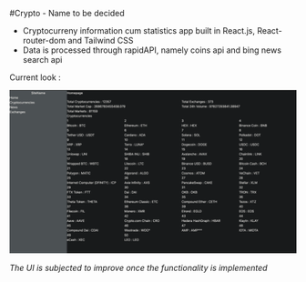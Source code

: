 #Crypto - Name to be decided

* Cryptocurreny information cum statistics app built in React.js, React-router-dom and Tailwind CSS
* Data is processed through rapidAPI, namely coins api and bing news search api

Current look :

![Preview](Preview.png)

*The UI is subjected to improve once the functionality is implemented*